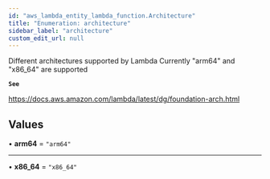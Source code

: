 ```yaml
---
id: "aws_lambda_entity_lambda_function.Architecture"
title: "Enumeration: architecture"
sidebar_label: "architecture"
custom_edit_url: null
---
```


Different architectures supported by Lambda
Currently "arm64" and "x86_64" are supported

**`See`**

https://docs.aws.amazon.com/lambda/latest/dg/foundation-arch.html

## Values

• **arm64** = ``"arm64"``

___

• **x86\_64** = ``"x86_64"``
